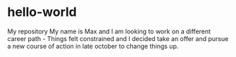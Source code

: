 # hello-world
My repository
My name is Max and I am looking to work on a different career path - Things felt constrained and I decided take an offer and pursue a new course of action in late october to change things up. 
